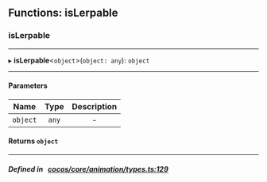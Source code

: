 ## Functions: isLerpable

### isLerpable


___
▸ **isLerpable**<`object`\>(`object: any`): `object`
___


#### Parameters

| Name | Type | Description |
| :------: | :------: | :------: |
| `object` | `any` | - |


#### Returns `object` 
___


##### Defined in &nbsp;   [cocos/core/animation/types.ts:129](https://github.com/cocos-creator/engine/blob/c7bf6b8a9/cocos/core/animation/types.ts#L129)&nbsp;
